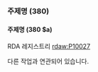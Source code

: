 ### 주제명 (380)  

#### 주제명 (380 $a)  
RDA 레지스트리 [rdaw:P10027](http://www.rdaregistry.info/Elements/w/#P10027)

다른 작업과 연관되어 있습니다.
